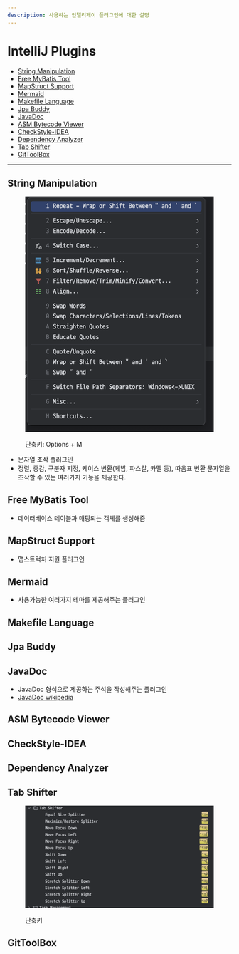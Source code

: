 ```yaml
---
description: 사용하는 인텔리제이 플러그인에 대한 설명
---
```


# IntelliJ Plugins

* [String Manipulation](intellij-plugins.md#string-manipulation)
* [Free MyBatis Tool](intellij-plugins.md#free-mybatis-tool)
* [MapStruct Support](intellij-plugins.md#mapstruct-support)
* [Mermaid](intellij-plugins.md#mapstruct-support)
* [Makefile Language](intellij-plugins.md#makefile-language)
* [Jpa Buddy](intellij-plugins.md#jpa-buddy)
* [JavaDoc](intellij-plugins.md#javadoc)
* [ASM Bytecode Viewer](intellij-plugins.md#asm-bytecode-viewer)
* [CheckStyle-IDEA](intellij-plugins.md#checkstyle-idea)
* [Dependency Analyzer](intellij-plugins.md#dependency-analyzer)
* [Tab Shifter](intellij-plugins.md#tab-shifter)
* [GitToolBox](intellij-plugins.md#gittoolbox)

***

## String Manipulation

<figure><img src="../../.gitbook/assets/image (1) (1) (1).png" alt=""><figcaption><p>단축키: Options + M</p></figcaption></figure>

* 문자열 조작 플러그인
* 정렬, 증감, 구분자 지정, 케이스 변환(케밥, 파스칼, 카멜 등), 따옴표 변환 문자열을 조작할 수 있는 여러가지 기능을 제공한다.

## Free MyBatis Tool

* 데이터베이스 테이블과 매핑되는 객체를 생성해줌

## MapStruct Support

* 맵스트럭처 지원 플러그인

## Mermaid

* 사용가능한 여러가지 테마를 제공해주는 플러그인

## Makefile Language

## Jpa Buddy

## JavaDoc

* JavaDoc 형식으로 제공하는 주석을 작성해주는 플러그인
* [JavaDoc wikipedia](https://en.wikipedia.org/wiki/Javadoc)

## ASM Bytecode Viewer

## CheckStyle-IDEA

## Dependency Analyzer

## Tab Shifter

<figure><img src="../../.gitbook/assets/image (1) (1).png" alt=""><figcaption><p>단축키</p></figcaption></figure>

## GitToolBox















